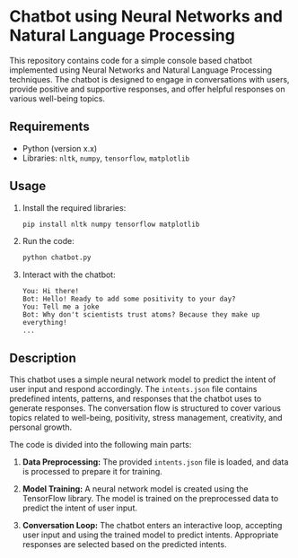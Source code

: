 # Chatbot using Neural Networks and Natural Language Processing

This repository contains code for a simple console based chatbot implemented using Neural Networks and Natural Language Processing techniques. The chatbot is designed to engage in conversations with users, provide positive and supportive responses, and offer helpful responses on various well-being topics.

## Requirements

- Python (version x.x)
- Libraries: `nltk`, `numpy`, `tensorflow`, `matplotlib`

## Usage

1. Install the required libraries:
   ```sh
   pip install nltk numpy tensorflow matplotlib
   ```

2. Run the code:
   ```sh
   python chatbot.py
   ```

3. Interact with the chatbot:
   ```
   You: Hi there!
   Bot: Hello! Ready to add some positivity to your day?
   You: Tell me a joke
   Bot: Why don't scientists trust atoms? Because they make up everything!
   ...
   ```

## Description

This chatbot uses a simple neural network model to predict the intent of user input and respond accordingly. The `intents.json` file contains predefined intents, patterns, and responses that the chatbot uses to generate responses. The conversation flow is structured to cover various topics related to well-being, positivity, stress management, creativity, and personal growth.

The code is divided into the following main parts:

1. **Data Preprocessing:** The provided `intents.json` file is loaded, and data is processed to prepare it for training.

2. **Model Training:** A neural network model is created using the TensorFlow library. The model is trained on the preprocessed data to predict the intent of user input.

3. **Conversation Loop:** The chatbot enters an interactive loop, accepting user input and using the trained model to predict intents. Appropriate responses are selected based on the predicted intents.
